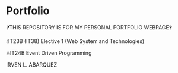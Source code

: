 # Portfolio

❓THIS REPOSITORY IS FOR MY PERSONAL PORTFOLIO WEBPAGE❓

💧IT23B (IT38) Elective 1 (Web System and Technologies)

🔥IT24B Event Driven Programming


IRVEN L. ABARQUEZ

